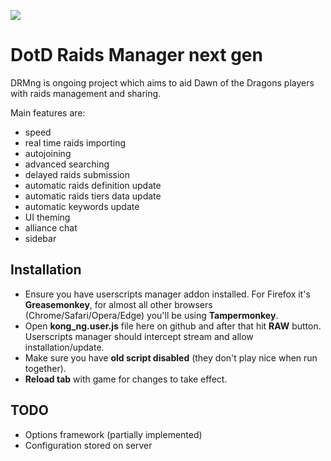 [![](https://data.jsdelivr.com/v1/package/gh/mutik/drmng/badge)](https://www.jsdelivr.com/package/gh/mutik/drmng)

# DotD Raids Manager next gen

DRMng is ongoing project which aims to aid Dawn of the Dragons players with raids management and sharing.

Main features are:
* speed
* real time raids importing
* autojoining
* advanced searching
* delayed raids submission
* automatic raids definition update
* automatic raids tiers data update
* automatic keywords update
* UI theming
* alliance chat
* sidebar

## Installation

* Ensure you have userscripts manager addon installed. For Firefox it's **Greasemonkey**, for almost all other browsers (Chrome/Safari/Opera/Edge) you'll  be using **Tampermonkey**.
* Open **kong_ng.user.js** file here on github and after that hit **RAW** button. Userscripts manager should intercept stream and allow installation/update.
* Make sure you have **old script disabled** (they don't play nice when run together).
* **Reload tab** with game for changes to take effect.

## TODO

* Options framework (partially implemented)
* Configuration stored on server
